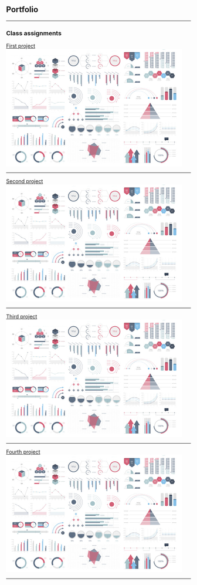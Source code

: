 ## Portfolio

---

### Class assignments

[First project](https://github.com/eliantiudic/cisc3130-first-assignment)
<img src="images/dummy_thumbnail.jpg?raw=true"/>

---
[Second project](https://github.com/eliantiudic/cisc3130-assignment2)
<img src="images/dummy_thumbnail.jpg?raw=true"/>

---
[Third project](https://github.com/eliantiudic/cisc3130-assignment3)
<img src="images/dummy_thumbnail.jpg?raw=true"/>

---
[Fourth project](https://github.com/eliantiudic/assignment-4)
<img src="images/dummy_thumbnail.jpg?raw=true"/>

---




<!-- Remove above link if you don't want to attibute -->

